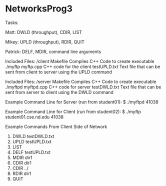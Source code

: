 # NetworksProg3


Tasks:

Matt: DWLD (throughput), CDIR, LIST

Mikey: UPLD (throughput), RDIR, QUIT

Patrick: DELF, MDIR, command line arguments


Included Files: /client
   Makefile			Compiles C++ Code to create executable ./myftp
   myftp.cpp			C++ code for the client
   testUPLD.txt			Text file that can be sent from client to server using the UPLD command

Included Files: /server
   Makefile			Compiles C++ Code to create executable ./myftpd
   myftpd.cpp			C++ code for server
   testDWLD.txt			Text file that can be sent from server to client using the DWLD command


Example Command Line for Server (run from student01):
$ ./myftpd 41038


Example Command Line for Client (run from student02):
$ ./myftp student01.cse.nd.edu 41038


Example Commands From Client Side of Network
1) DWLD testDWLD.txt
2) UPLD testUPLD.txt
3) LIST
4) DELF testUPLD.txt
5) MDIR dir1
6) CDIR dir1
7) CDIR ../
8) RDIR dir1
9) QUIT
